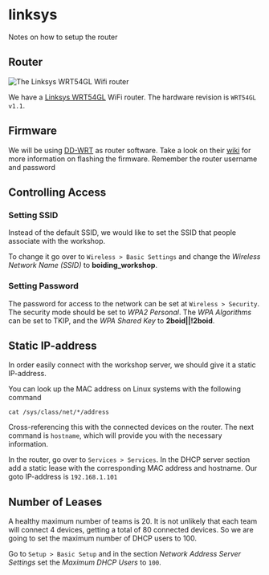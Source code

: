 # linksys
Notes on how to setup the router

## Router
![The Linksys WRT54GL Wifi router](https://www.linksys.com/images/productmt/834028/372.jpg)

We have a [Linksys WRT54GL][wrt54gl] WiFi router. The hardware revision is `WRT54GL v1.1`.

## Firmware
We will be using [DD-WRT][dd-wrt] as router software. Take a look on their [wiki][firmware] for more information on flashing the firmware.
Remember the router username and password

## Controlling Access
### Setting SSID
Instead of the default SSID, we would like to set the SSID that people associate with the workshop.

To change it go over to `Wireless > Basic Settings` and change the _Wireless Network Name (SSID)_ to **boiding_workshop**.

### Setting Password
The password for access to the network can be set at `Wireless > Security`. The security mode should be set to _WPA2 Personal_.
The _WPA Algorithms_ can be set to TKIP, and the _WPA Shared Key_ to **2boid||!2boid**.

## Static IP-address
In order easily connect with the workshop server, we should give it a static IP-address.

You can look up the MAC address on Linux systems with the following command

```
cat /sys/class/net/*/address
```

Cross-referencing this with the connected devices on the router. The next command is `hostname`, which will provide you with the necessary information.

In the router, go over to `Services > Services`. In the DHCP server section add a static lease with the corresponding MAC address and hostname. Our goto IP-address is `192.168.1.101`

## Number of Leases
A healthy maximum number of teams is 20. It is not unlikely that each team will connect 4 devices, getting a total of 80 connected devices. So we are going to set the maximum number of DHCP users to 100.

Go to `Setup > Basic Setup` and in the section _Network Address Server Settings_ set the _Maximum DHCP Users_ to `100`.

[wrt54gl]: https://www.linksys.com/us/p/P-WRT54GL/
[dd-wrt]: https://wiki.dd-wrt.com
[firmware]: https://wiki.dd-wrt.com/wiki/index.php/Linksys_WRT54GL#Firmware